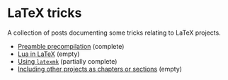 # LaTeX tricks

A collection of posts documenting some tricks relating to LaTeX projects.

- [Preamble precompilation](preamble-precompilation.md) (complete)
- [Lua in LaTeX](luatex.md) (empty)
- [Using `latexmk`](latexmk.md) (partially complete)
- [Including other projects as chapters or sections](subprojects.md) (empty)
